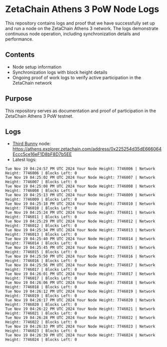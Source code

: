 # ZetaChain Athens 3 PoW Node Logs
This repository contains logs and proof that we have successfully set up and run a node on the ZetaChain Athens 3 network. The logs demonstrate continuous node operation, including synchronization details and performance.

## Contents
- Node setup information
- Synchronization logs with block height details
- Ongoing proof of work logs to verify active participation in the ZetaChain network

## Purpose
This repository serves as documentation and proof of participation in the ZetaChain Athens 3 PoW testnet.

## Logs

- [Third Bunny](https://thirdbunny.xyz/) node: https://athens.explorer.zetachain.com/address/0x225254d35dE666064Eccc5ce16eF1D8bF8D7b5EE
- Latest logs:
```
Tue Nov 19 04:24:57 PM UTC 2024 Your Node Height: 7746006 | Network Height: 7746006 | Blocks Left: 0
Tue Nov 19 04:25:02 PM UTC 2024 Your Node Height: 7746007 | Network Height: 7746007 | Blocks Left: 0
Tue Nov 19 04:25:08 PM UTC 2024 Your Node Height: 7746008 | Network Height: 7746008 | Blocks Left: 0
Tue Nov 19 04:25:13 PM UTC 2024 Your Node Height: 7746009 | Network Height: 7746009 | Blocks Left: 0
Tue Nov 19 04:25:18 PM UTC 2024 Your Node Height: 7746010 | Network Height: 7746010 | Blocks Left: 0
Tue Nov 19 04:25:24 PM UTC 2024 Your Node Height: 7746011 | Network Height: 7746011 | Blocks Left: 0
Tue Nov 19 04:25:29 PM UTC 2024 Your Node Height: 7746012 | Network Height: 7746012 | Blocks Left: 0
Tue Nov 19 04:25:34 PM UTC 2024 Your Node Height: 7746013 | Network Height: 7746013 | Blocks Left: 0
Tue Nov 19 04:25:40 PM UTC 2024 Your Node Height: 7746014 | Network Height: 7746014 | Blocks Left: 0
Tue Nov 19 04:25:45 PM UTC 2024 Your Node Height: 7746015 | Network Height: 7746015 | Blocks Left: 0
Tue Nov 19 04:25:50 PM UTC 2024 Your Node Height: 7746016 | Network Height: 7746016 | Blocks Left: 0
Tue Nov 19 04:25:56 PM UTC 2024 Your Node Height: 7746017 | Network Height: 7746017 | Blocks Left: 0
Tue Nov 19 04:26:01 PM UTC 2024 Your Node Height: 7746017 | Network Height: 7746017 | Blocks Left: 0
Tue Nov 19 04:26:06 PM UTC 2024 Your Node Height: 7746018 | Network Height: 7746018 | Blocks Left: 0
Tue Nov 19 04:26:12 PM UTC 2024 Your Node Height: 7746019 | Network Height: 7746019 | Blocks Left: 0
Tue Nov 19 04:26:17 PM UTC 2024 Your Node Height: 7746020 | Network Height: 7746020 | Blocks Left: 0
Tue Nov 19 04:26:22 PM UTC 2024 Your Node Height: 7746021 | Network Height: 7746021 | Blocks Left: 0
Tue Nov 19 04:26:28 PM UTC 2024 Your Node Height: 7746022 | Network Height: 7746022 | Blocks Left: 0
Tue Nov 19 04:26:33 PM UTC 2024 Your Node Height: 7746023 | Network Height: 7746023 | Blocks Left: 0
Tue Nov 19 04:26:39 PM UTC 2024 Your Node Height: 7746024 | Network Height: 7746024 | Blocks Left: 0
```
